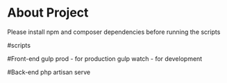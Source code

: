 # About Project

Please install npm and composer dependencies before running the scripts

#scripts

#Front-end
    gulp prod - for production
    gulp watch - for development
    
#Back-end
    php artisan serve